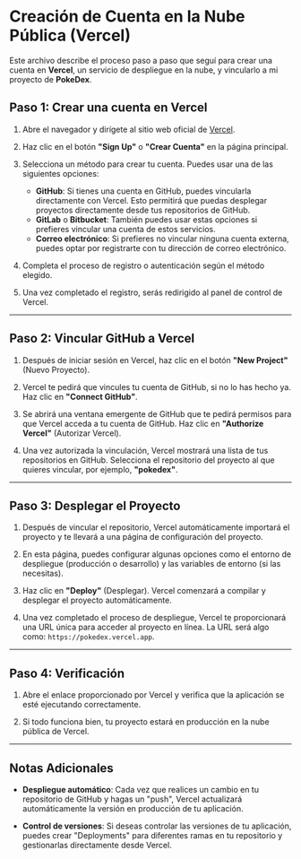 # Creación de Cuenta en la Nube Pública (Vercel)

Este archivo describe el proceso paso a paso que seguí para crear una cuenta en **Vercel**, un servicio de despliegue en la nube, y vincularlo a mi proyecto de **PokeDex**.

## Paso 1: Crear una cuenta en Vercel

1. Abre el navegador y dirígete al sitio web oficial de [Vercel](https://vercel.com).
   
2. Haz clic en el botón **"Sign Up"** o **"Crear Cuenta"** en la página principal.

3. Selecciona un método para crear tu cuenta. Puedes usar una de las siguientes opciones:
   - **GitHub**: Si tienes una cuenta en GitHub, puedes vincularla directamente con Vercel. Esto permitirá que puedas desplegar proyectos directamente desde tus repositorios de GitHub.
   - **GitLab** o **Bitbucket**: También puedes usar estas opciones si prefieres vincular una cuenta de estos servicios.
   - **Correo electrónico**: Si prefieres no vincular ninguna cuenta externa, puedes optar por registrarte con tu dirección de correo electrónico.

4. Completa el proceso de registro o autenticación según el método elegido.

5. Una vez completado el registro, serás redirigido al panel de control de Vercel.

---

## Paso 2: Vincular GitHub a Vercel

1. Después de iniciar sesión en Vercel, haz clic en el botón **"New Project"** (Nuevo Proyecto).

2. Vercel te pedirá que vincules tu cuenta de GitHub, si no lo has hecho ya. Haz clic en **"Connect GitHub"**.

3. Se abrirá una ventana emergente de GitHub que te pedirá permisos para que Vercel acceda a tu cuenta de GitHub. Haz clic en **"Authorize Vercel"** (Autorizar Vercel).

4. Una vez autorizada la vinculación, Vercel mostrará una lista de tus repositorios en GitHub. Selecciona el repositorio del proyecto al que quieres vincular, por ejemplo, **"pokedex"**.

---

## Paso 3: Desplegar el Proyecto

1. Después de vincular el repositorio, Vercel automáticamente importará el proyecto y te llevará a una página de configuración del proyecto.

2. En esta página, puedes configurar algunas opciones como el entorno de despliegue (producción o desarrollo) y las variables de entorno (si las necesitas).

3. Haz clic en **"Deploy"** (Desplegar). Vercel comenzará a compilar y desplegar el proyecto automáticamente.

4. Una vez completado el proceso de despliegue, Vercel te proporcionará una URL única para acceder al proyecto en línea. La URL será algo como: `https://pokedex.vercel.app`.

---

## Paso 4: Verificación

1. Abre el enlace proporcionado por Vercel y verifica que la aplicación se esté ejecutando correctamente.

2. Si todo funciona bien, tu proyecto estará en producción en la nube pública de Vercel.

---

## Notas Adicionales

- **Despliegue automático**: Cada vez que realices un cambio en tu repositorio de GitHub y hagas un "push", Vercel actualizará automáticamente la versión en producción de tu aplicación.
  
- **Control de versiones**: Si deseas controlar las versiones de tu aplicación, puedes crear "Deployments" para diferentes ramas en tu repositorio y gestionarlas directamente desde Vercel.
